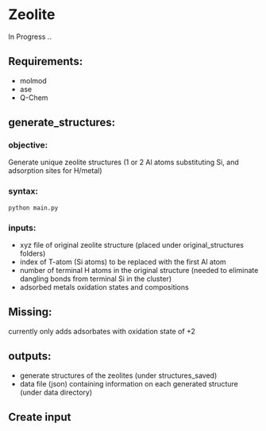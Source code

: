 # Zeolite

In Progress ..

## Requirements:
  - molmod
  - ase 
  - Q-Chem

## generate_structures: 
### objective: 
Generate unique zeolite structures (1 or 2 Al atoms substituting Si, and adsorption sites for H/metal)
### syntax:
`python main.py`
### inputs:
- xyz file of original zeolite structure (placed under original_structures folders)
- index of T-atom (Si atoms) to be replaced with the first Al atom
- number of terminal H atoms in the original structure (needed to eliminate dangling bonds from terminal Si in the cluster)
- adsorbed metals oxidation states and compositions

## Missing:
currently only adds adsorbates with oxidation state of +2

## outputs:
- generate structures of the zeolites (under structures_saved)
- data file (json) containing information on each generated structure (under data directory)


## Create input
    
    
    


